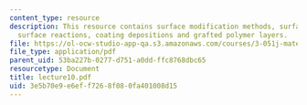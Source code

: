 ```yaml
---
content_type: resource
description: This resource contains surface modification methods, surface etching,
  surface reactions, coating depositions and grafted polymer layers.
file: https://ol-ocw-studio-app-qa.s3.amazonaws.com/courses/3-051j-materials-for-biomedical-applications-spring-2006/3e5b70e9e6eff7268f080fa401008d15_lecture10.pdf
file_type: application/pdf
parent_uid: 53ba227b-0277-d751-a0dd-ffc8768dbc65
resourcetype: Document
title: lecture10.pdf
uid: 3e5b70e9-e6ef-f726-8f08-0fa401008d15
---
```

